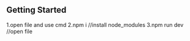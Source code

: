 ## Getting Started

1.open file and use cmd
2.npm i //install node_modules
3.npm run dev //open file
